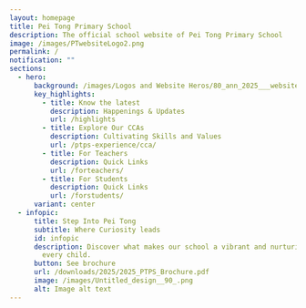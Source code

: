 ```yaml
---
layout: homepage
title: Pei Tong Primary School
description: The official school website of Pei Tong Primary School
image: /images/PTwebsiteLogo2.png
permalink: /
notification: ""
sections:
  - hero:
      background: /images/Logos and Website Heros/80_ann_2025___website_hero.gif
      key_highlights:
        - title: Know the latest
          description: Happenings & Updates
          url: /highlights
        - title: Explore Our CCAs
          description: Cultivating Skills and Values
          url: /ptps-experience/cca/
        - title: For Teachers
          description: Quick Links
          url: /forteachers/
        - title: For Students
          description: Quick Links
          url: /forstudents/
      variant: center
  - infopic:
      title: Step Into Pei Tong
      subtitle: Where Curiosity leads
      id: infopic
      description: Discover what makes our school a vibrant and nurturing place for
        every child.
      button: See brochure
      url: /downloads/2025/2025_PTPS_Brochure.pdf
      image: /images/Untitled_design__90_.png
      alt: Image alt text
---
```

